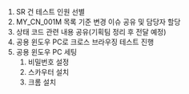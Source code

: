 1. SR 건 테스트 인원 선별
2. MY_CN_001M 목록 기준 변경 이슈 공유 및 담당자 할당
3. 상태 코드 관련 내용 공유(기획팀 정리 후 전달 예정)
4. 공용 윈도우 PC로 크로스 브라우징 테스트 진행
5. 공용 윈도우 PC 세팅
	1. 비밀번호 설정
	2. 스카우터 설치
	3. 크롬 설치